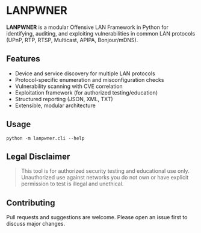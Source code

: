 # LANPWNER

**LANPWNER** is a modular Offensive LAN Framework in Python for identifying, auditing, and exploiting vulnerabilities in common LAN protocols (UPnP, RTP, RTSP, Multicast, APIPA, Bonjour/mDNS).

## Features
- Device and service discovery for multiple LAN protocols
- Protocol-specific enumeration and misconfiguration checks
- Vulnerability scanning with CVE correlation
- Exploitation framework (for authorized testing/education)
- Structured reporting (JSON, XML, TXT)
- Extensible, modular architecture

## Usage
```
python -m lanpwner.cli --help
```

## Legal Disclaimer
> This tool is for authorized security testing and educational use only. Unauthorized use against networks you do not own or have explicit permission to test is illegal and unethical.

## Contributing
Pull requests and suggestions are welcome. Please open an issue first to discuss major changes.